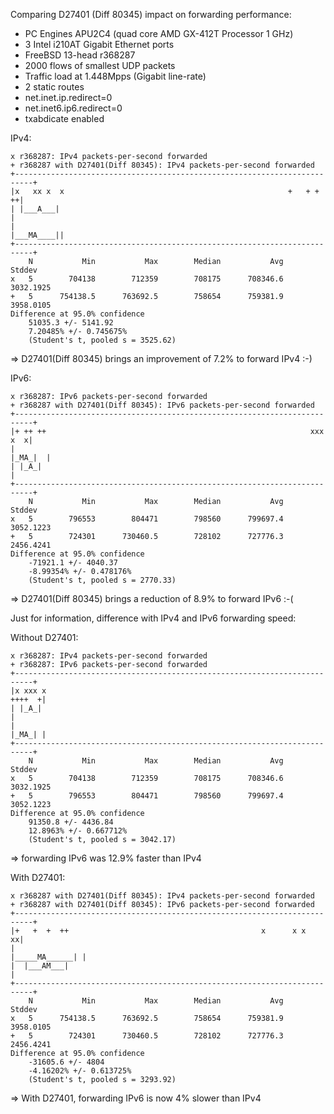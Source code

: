 Comparing D27401 (Diff 80345) impact on forwarding performance:
  - PC Engines APU2C4 (quad core AMD GX-412T Processor 1 GHz)
  - 3 Intel i210AT Gigabit Ethernet ports
  - FreeBSD 13-head r368287
  - 2000 flows of smallest UDP packets
  - Traffic load at 1.448Mpps (Gigabit line-rate)
  - 2 static routes
  - net.inet.ip.redirect=0
  - net.inet6.ip6.redirect=0
  - txabdicate enabled

IPv4:
```
x r368287: IPv4 packets-per-second forwarded
+ r368287 with D27401(Diff 80345): IPv4 packets-per-second forwarded
+--------------------------------------------------------------------------+
|x   xx x  x                                                  +   + +    ++|
| |___A___|                                                                |
|                                                               |___MA____||
+--------------------------------------------------------------------------+
    N           Min           Max        Median           Avg        Stddev
x   5        704138        712359        708175      708346.6     3032.1925
+   5      754138.5      763692.5        758654      759381.9     3958.0105
Difference at 95.0% confidence
	51035.3 +/- 5141.92
	7.20485% +/- 0.745675%
	(Student's t, pooled s = 3525.62)
```

=> D27401(Diff 80345) brings an improvement of 7.2% to forward IPv4 :-)

IPv6:
```
x r368287: IPv6 packets-per-second forwarded
+ r368287 with D27401(Diff 80345): IPv6 packets-per-second forwarded
+--------------------------------------------------------------------------+
|+ ++ ++                                                           xxx x  x|
|                                                                  |_MA_|  |
| |_A_|                                                                    |
+--------------------------------------------------------------------------+
    N           Min           Max        Median           Avg        Stddev
x   5        796553        804471        798560      799697.4     3052.1223
+   5        724301      730460.5        728102      727776.3     2456.4241
Difference at 95.0% confidence
	-71921.1 +/- 4040.37
	-8.99354% +/- 0.478176%
	(Student's t, pooled s = 2770.33)
```

=> D27401(Diff 80345) brings a reduction of 8.9% to forward IPv6 :-(

Just for information, difference with IPv4 and IPv6 forwarding speed:

Without D27401:
```
x r368287: IPv4 packets-per-second forwarded
+ r368287: IPv6 packets-per-second forwarded
+--------------------------------------------------------------------------+
|x xxx x                                                            ++++  +|
| |_A_|                                                                    |
|                                                                   |_MA_| |
+--------------------------------------------------------------------------+
    N           Min           Max        Median           Avg        Stddev
x   5        704138        712359        708175      708346.6     3032.1925
+   5        796553        804471        798560      799697.4     3052.1223
Difference at 95.0% confidence
	91350.8 +/- 4436.84
	12.8963% +/- 0.667712%
	(Student's t, pooled s = 3042.17)
```

=> forwarding IPv6 was 12.9% faster than IPv4

With D27401:
```
x r368287 with D27401(Diff 80345): IPv4 packets-per-second forwarded
+ r368287 with D27401(Diff 80345): IPv6 packets-per-second forwarded
+--------------------------------------------------------------------------+
|+   +  +  ++                                           x      x x       xx|
|                                                          |_____MA______| |
|  |___AM___|                                                              |
+--------------------------------------------------------------------------+
    N           Min           Max        Median           Avg        Stddev
x   5      754138.5      763692.5        758654      759381.9     3958.0105
+   5        724301      730460.5        728102      727776.3     2456.4241
Difference at 95.0% confidence
	-31605.6 +/- 4804
	-4.16202% +/- 0.613725%
	(Student's t, pooled s = 3293.92)
```

=> With D27401, forwarding IPv6 is now 4% slower than IPv4
